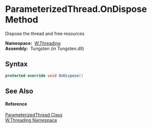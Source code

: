 ParameterizedThread.OnDispose Method
====================================
   Dispose the thread and free resources

  **Namespace:**  [W.Threading][1]  
  **Assembly:**  Tungsten (in Tungsten.dll)

Syntax
------

```csharp
protected override void OnDispose()
```


See Also
--------

#### Reference
[ParameterizedThread Class][2]  
[W.Threading Namespace][1]  

[1]: ../README.md
[2]: README.md
